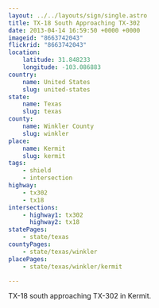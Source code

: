 ```yaml
---
layout: ../../layouts/sign/single.astro
title: TX-18 South Approaching TX-302
date: 2013-04-14 16:59:50 +0000 +0000
imageid: "8663742043"
flickrid: "8663742043"
location:
    latitude: 31.848233
    longitude: -103.086883
country:
    name: United States
    slug: united-states
state:
    name: Texas
    slug: texas
county:
    name: Winkler County
    slug: winkler
place:
    name: Kermit
    slug: kermit
tags:
    - shield
    - intersection
highway:
    - tx302
    - tx18
intersections:
    - highway1: tx302
      highway2: tx18
statePages:
    - state/texas
countyPages:
    - state/texas/winkler
placePages:
    - state/texas/winkler/kermit

---
```

TX-18 south approaching TX-302 in Kermit.